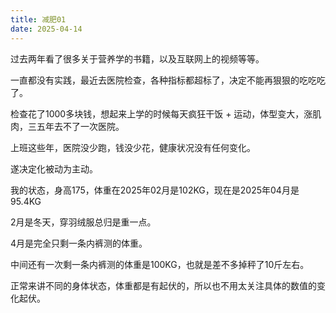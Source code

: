 ```yaml
---
title: 减肥01
date: 2025-04-14
---
```

过去两年看了很多关于营养学的书籍，以及互联网上的视频等等。

一直都没有实践，最近去医院检查，各种指标都超标了，决定不能再狠狠的吃吃吃了。

检查花了1000多块钱，想起来上学的时候每天疯狂干饭 + 运动，体型变大，涨肌肉，三五年去不了一次医院。

上班这些年，医院没少跑，钱没少花，健康状况没有任何变化。

遂决定化被动为主动。

我的状态，身高175，体重在2025年02月是102KG，现在是2025年04月是95.4KG

2月是冬天，穿羽绒服总归是重一点。

4月是完全只剩一条内裤测的体重。

中间还有一次剩一条内裤测的体重是100KG，也就是差不多掉秤了10斤左右。

正常来讲不同的身体状态，体重都是有起伏的，所以也不用太关注具体的数值的变化起伏。

